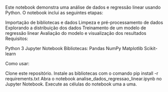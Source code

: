 Este notebook demonstra uma análise de dados e regressão linear usando Python. O notebook inclui as seguintes etapas:

Importação de bibliotecas e dados
Limpeza e pré-processamento de dados
Explorando a distribuição dos dados
Treinamento de um modelo de regressão linear
Avaliação do modelo e visualização dos resultados
Requisitos:

Python 3
Jupyter Notebook
Bibliotecas:
Pandas
NumPy
Matplotlib
Scikit-learn

Como usar:

Clone este repositório.
Instale as bibliotecas com o comando pip install -r requirements.txt
Abra o notebook analise_dados_regressao_linear.ipynb no Jupyter Notebook.
Execute as células do notebook uma a uma.
